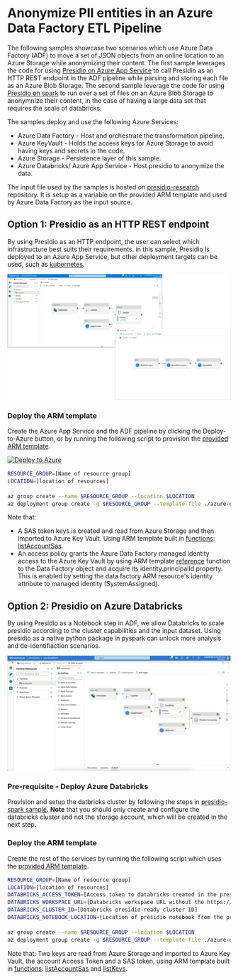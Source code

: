 # Anonymize PII entities in an Azure Data Factory ETL Pipeline

The following samples showcase two scenarios which use Azure Data Factory (ADF) to move a set of JSON objects from an online location to an Azure Storage while anonymizing their content.
The first sample leverages the code for using [Presidio on Azure App Service](../app-service/index.md) to call Presidio as an HTTP REST endpoint in the ADF pipeline while parsing and storing each file as an Azure Blob Storage.
The second sample leverage the code for using [Presidio on spark](../spark/index.md) to run over a set of files on an Azure Blob Storage to anonymnize their content, in the case of having a large data set that requires the scale of databricks.

The samples deploy and use the following Azure Services:

* Azure Data Factory - Host and orchestrate the transformation pipeline.
* Azure KeyVault - Holds the access keys for Azure Storage to avoid having keys and secrets in the code.
* Azure Storage - Persistence layer of this sample.
* Azure Databricks/ Azure App Service - Host presidio to anonymize the data.

The input file used by the samples is hosted on [presidio-research](https://github.com/microsoft/presidio-research/) repository. It is setup as a variable on the provided ARM template and used by Azure Data Factory as the input source.

## Option 1: Presidio as an HTTP REST endpoint

By using Presidio as an HTTP endpoint, the user can select which infrastructure best suits their requirements. in this sample, Presidio is deployed to an Azure App Service, but other deployment targets can be used, such as [kubernetes](../k8s/index.md).

![ADF-App-Service](adf-app-service-screenshot.png)

### Deploy the ARM template

Create the Azure App Service and the ADF pipeline by clicking the Deploy-to-Azure button, or by running the following script to provision the [provided ARM template](./azure-deploy-adf-app-service.json).

[![Deploy to Azure](https://aka.ms/deploytoazurebutton)](https://portal.azure.com/#create/Microsoft.Template/uri/https%3A%2F%2Fraw.githubusercontent.com%2Fmicrosoft%2Fpresidio%2Fmain%2Fdocs%2Fsamples%2Fdeployments%2Fdata-factory%2Fazure-deploy-adf-app-service.json)


```bash
RESOURCE_GROUP=[Name of resource group]
LOCATION=[location of resources]

az group create --name $RESOURCE_GROUP --location $LOCATION
az deployment group create -g $RESOURCE_GROUP --template-file ./azure-deploy-adf-app-service.json
```

Note that:

* A SAS token keys is created and read from Azure Storage and then imported to Azure Key Vault. Using ARM template built in [functions](https://docs.microsoft.com/en-us/azure/azure-resource-manager/templates/template-functions): [listAccountSas](https://docs.microsoft.com/en-us/rest/api/storagerp/storageaccounts/listaccountsas).
* An access policy grants the Azure Data Factory managed identity access to the Azure Key Vault by using ARM template [reference](https://docs.microsoft.com/en-us/azure/azure-resource-manager/templates/template-functions-resource?tabs=json#reference) function to the Data Factory object and acquire its identity.principalId property. This is enabled by setting the data factory ARM resource's identity attribute to managed identity (SystemAssigned).

## Option 2: Presidio on Azure Databricks

By using Presidio as a Notebook step in ADF, we allow Databricks to scale presidio according to the cluster capabilities and the input dataset. Using presidio as a native python package in pyspark can unlock more analysis and de-identifiaction scenarios.

![ADF-Databricks](adf-databricks-screenshot.png)

### Pre-requisite - Deploy Azure Databricks

Provision and setup the datbricks cluster by following the steps in [presidio-spark sample](../spark/index.md#Azure-Databricks). 
**Note** that you should only create and configure the databricks cluster and not the storage account, which will be created in the next step.

### Deploy the ARM template

Create the rest of the services by running the following script which uses the [provided ARM template](./azure-deploy-adf-databricks.json).

```bash
RESOURCE_GROUP=[Name of resource group]
LOCATION=[location of resources]
DATABRICKS_ACCESS_TOKEN=[Access token to databricks created in the presidio-spark sample]
DATABRICKS_WORKSPACE_URL=[Databricks workspace URL without the https:// prefix]
DATABRICKS_CLUSTER_ID=[Databricks presidio-ready cluster ID]
DATABRICKS_NOTEBOOK_LOCATION=[Location of presidio notebook from the presidio-spark sample]

az group create --name $RESOURCE_GROUP --location $LOCATION
az deployment group create -g $RESOURCE_GROUP --template-file ./azure-deploy-adf-databricks.json --parameters Databricks_accessToken=$DATABRICKS_ACCESS_TOKEN Databricks_clusterId=$DATABRICKS_CLUSTER_ID Databricks_notebookLocation=$DATABRICKS_NOTEBOOK_LOCATION Databricks_workSpaceUrl=$DATABRICKS_WORKSPACE_URL
```

Note that:
Two keys are read from Azure Storage and imported to Azure Key Vault, the account Access Token and a SAS token, using ARM template built in [functions](https://docs.microsoft.com/en-us/azure/azure-resource-manager/templates/template-functions): [listAccountSas](https://docs.microsoft.com/en-us/rest/api/storagerp/storageaccounts/listaccountsas) and [listKeys](https://docs.microsoft.com/en-us/rest/api/storagerp/storageaccounts/listkeys).
